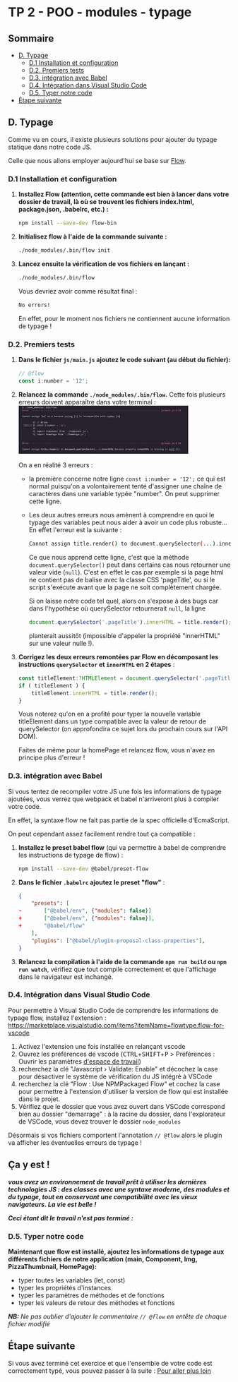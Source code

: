 # TP 2 - POO - modules - typage <!-- omit in toc -->

## Sommaire <!-- omit in toc -->
- [D. Typage](#d-typage)
	- [D.1 Installation et configuration](#d1-installation-et-configuration)
	- [D.2. Premiers tests](#d2-premiers-tests)
	- [D.3. intégration avec Babel](#d3-intégration-avec-babel)
	- [D.4. Intégration dans Visual Studio Code](#d4-intégration-dans-visual-studio-code)
	- [D.5. Typer notre code](#d5-typer-notre-code)
- [Étape suivante](#Étape-suivante)

## D. Typage
Comme vu en cours, il existe plusieurs solutions pour ajouter du typage statique dans notre code JS.

Celle que nous allons employer aujourd'hui se base sur [Flow](https://flow.org/).

### D.1 Installation et configuration

1. **Installez Flow (attention, cette commande est bien à lancer dans votre dossier de travail, là où se trouvent les fichiers index.html, package.json, .babelrc, etc.) :**
	```bash
	npm install --save-dev flow-bin
	```

2. **Initialisez flow à l'aide de la commande suivante :**
	```bash
	./node_modules/.bin/flow init
	```
5. **Lancez ensuite la vérification de vos fichiers en lançant :**
	```bash
	./node_modules/.bin/flow
	```
	Vous devriez avoir comme résultat final :
	```bash
	No errors!
	```
	En effet, pour le moment nos fichiers ne contiennent aucune information de typage !

### D.2. Premiers tests
1. **Dans le fichier `js/main.js` ajoutez le code suivant (au début du fichier):**
   ```js
   // @flow
   const i:number = '12';
   ```
2. **Relancez la commande `./node_modules/.bin/flow`.** Cette fois plusieurs erreurs doivent apparaître dans votre terminal :
	<br><a href="images/flow-error.jpg"><img src="images/flow-error.jpg" width="80%"></a>

	On a en réalité 3 erreurs :
	- la première concerne notre ligne `const i:number = '12';` ce qui est normal puisqu'on a volontairement tenté d'assigner une chaîne de caractères dans une variable typée "number". On peut supprimer cette ligne.
	- Les deux autres erreurs nous amènent à comprendre en quoi le typage des variables peut nous aider à avoir un code plus robuste... En effet l'erreur est la suivante :
		```bash
		Cannot assign title.render() to document.querySelector(...).innerHTML because property innerHTML is missing in null [1].
		```
		Ce que nous apprend cette ligne, c'est que la méthode `document.querySelector()` peut dans certains cas nous retourner une valeur vide (`null`). C'est en effet le cas par exemple si la page html ne contient pas de balise avec la classe CSS 'pageTitle', ou si le script s'exécute avant que la page ne soit complètement chargée.

		Si on laisse notre code tel quel, alors on s'expose à des bugs car dans l'hypothèse où querySelector retournerait `null`, la ligne
		```js
		document.querySelector('.pageTitle').innerHTML = title.render();
		```
		planterait aussitôt (impossible d'appeler la propriété "innerHTML" sur une valeur nulle !).

3. **Corrigez les deux erreurs remontées par Flow en décomposant les instructions `querySelector` et `innerHTML` en 2 étapes** :
	```js
	const titleElement:?HTMLElement = document.querySelector('.pageTitle');
	if ( titleElement ) {
		titleElement.innerHTML = title.render();
	}
	```

	Vous noterez qu'on en a profité pour typer la nouvelle variable titleElement dans un type compatible avec la valeur de retour de querySelector (on approfondira ce sujet lors du prochain cours sur l'API DOM).

	Faites de même pour la homePage et relancez flow, vous n'avez en principe plus d'erreur !

### D.3. intégration avec Babel
Si vous tentez de recompiler votre JS une fois les informations de typage ajoutées, vous verrez que webpack et babel n'arriveront plus à compiler votre code.

En effet, la syntaxe flow ne fait pas partie de la spec officielle d'EcmaScript.

On peut cependant assez facilement rendre tout ça compatible :
1. **Installez le preset babel flow** (qui va permettre à babel de comprendre les instructions de typage de flow) :
	```bash
	npm install --save-dev @babel/preset-flow
	```
2. **Dans le fichier `.babelrc` ajoutez le preset "flow"** :
	```json
	{
		"presets": [
	-		["@babel/env", {"modules": false}]
	+		["@babel/env", {"modules": false}],
	+		"@babel/flow"
		],
		"plugins": ["@babel/plugin-proposal-class-properties"],
	}
	```
3. **Relancez la compilation à l'aide de la commande `npm run build` ou `npm run watch`**, vérifiez que tout compile correctement et que l'affichage dans le navigateur est inchangé.

### D.4. Intégration dans Visual Studio Code
Pour permettre à Visual Studio Code de comprendre les informations de typage flow, installez l'extension : https://marketplace.visualstudio.com/items?itemName=flowtype.flow-for-vscode

1. Activez l'extension une fois installée en relançant vscode
2. Ouvrez les préférences de vscode (<kbd>CTRL</kbd>+<kbd>SHIFT</kbd>+<kbd>P</kbd> &gt; Préférences : Ouvrir les paramètres <u>d'espace de travail</u>)
3. recherchez la clé "Javascript › Validate: Enable" et décochez la case pour désactiver le système de vérification du JS intégré à VSCode
4. recherchez la clé "Flow : Use NPMPackaged Flow" et cochez la case pour permettre à l'extension d'utiliser la version de flow qui est installée dans le projet.
5. Vérifiez que le dossier que vous avez ouvert dans VSCode correspond bien au dossier "demarrage" : à la racine du dossier, dans l'explorateur de VSCode, vous devez trouver le dossier `node_modules`

Désormais si vos fichiers comportent l'annotation `// @flow` alors le plugin va afficher les éventuelles erreurs de typage !

## Ça y est ! <!-- omit in toc -->
***vous avez un environnement de travail prêt à utiliser les dernières technologies JS : des classes avec une syntaxe moderne, des modules et du typage, tout en conservant une compatibilité avec les vieux navigateurs. La vie est belle !***

***Ceci étant dit le travail n'est pas terminé :***

### D.5. Typer notre code
**Maintenant que flow est installé, ajoutez les informations de typage aux différents fichiers de notre application (main, Component, Img, PizzaThumbnail, HomePage):**
 - typer toutes les variables (let, const)
 - typer les propriétés d'instances
 - typer les paramètres de méthodes et de fonctions
 - typer les valeurs de retour des méthodes et fonctions

 ***NB:** Ne pas oublier d'ajouter le commentaire `// @flow` en entête de chaque fichier modifié*


## Étape suivante
Si vous avez terminé cet exercice et que l'ensemble de votre code est correctement typé, vous pouvez passer à la suite : [Pour aller plus loin](E-pour-aller-plus-loin.md)